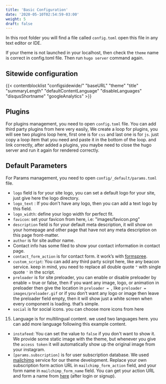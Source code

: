 ```yaml
---
title: 'Basic Configuration'
date: '2020-05-10T02:54:59-03:00'
weight: 5
draft: false
---
```

In this root folder you will find a file called `config.toml` open this file in any text editor or IDE.

If your theme is not launched in your localhost, then check the `theme` name is correct in config.toml file. Then run `hugo server` command again.

## Sitewide configuration

{{< contentblocklist "configsidewide/" "baseURL" "theme" "title" "summaryLength" "defaultContentLanguage" "disableLanguages" "disqusShortname" "googleAnalytics" >}}

Plugins
-------
For plugins management, you need to open `config.toml` file. You can add third party plugins from here very easily, We create a loop for plugins, you will see two plugins loop here, first one is for `css` and last one is for `js`. just copy a loop item that you need and paste it in the bottom of the loop. and link correctly, after added a plugins, you maybe need to close the hugo server and run it again for rendered correctly.

Default Parameters
------------------
For Params management, you need to open `config/_default/params.toml` file.
* `logo` field is for your site logo, you can set a default logo for your site, just give here the logo directory.
* `logo_text` : If you don't have any logo, then you can add a text logo by this field.
* `logo_width`: define your logo width for perfect fit.
* `favicon`: set your favicon from here, i.e: "images/favicon.png"
* `description` field is for your default meta description, it will show on your homepage and other page that have not any meta description on this page front-matter.
* `author` is for site author name.
* Contact info has some filed to show your contact information in contact page.
* `contact_form_action` is for contact form. it work’s with [formspree](https://formspree.io/).
* `custom_script`: You can add any third party scirpt here, like any beacon service. keep in mind, you need to replace all double quote `"` with single quote `'` in the script.
* `preloader` is for site preloader, you can enable or disable preloader by enable = true or false, then if you want any image, logo, or animation in preloader then give the location in `preloader = `, like `preloader = images/preloader.gif` or if you don’t want any logo or image then leave the preloader field empty, then it will show just a white screen when every component is loading. that’s simple.
* `social` is for social icons. you can choose more icons from here
15. Language is for multilingual content. we used two languages here. you can add more language following this example content.
* `instafeed`: You can set the value to `false` if you don't want to show it. We provide some static image with the theme, but whenever you give the `access token` it will automatically show up the original image from your instagram.
* `[params.subscription]` is for user subscription database. We used [mailchimp](https://mailchimp.com/) service for our theme development. Replace your own subscription form action URL in `mailchimp_form_action` field, and your form name in `mailchimp_form_name` field. You can get your action URL and form a name from [here](https://us4.admin.mailchimp.com/campaigns/#/create-campaign/explore/form) (after login or signup).
